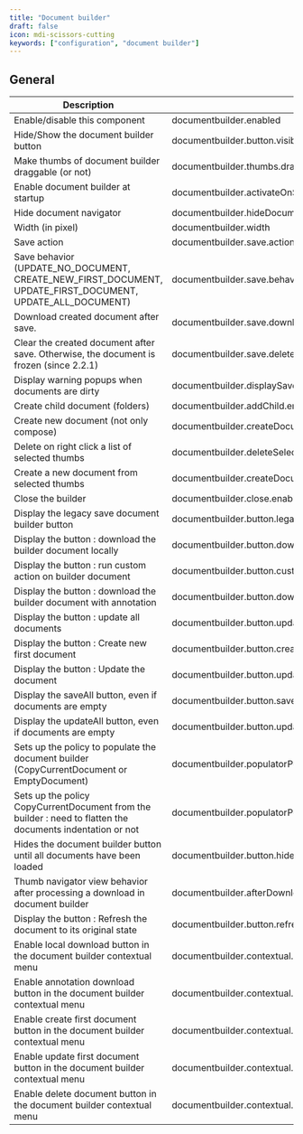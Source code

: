 ```yaml
---
title: "Document builder"
draft: false
icon: mdi-scissors-cutting
keywords: ["configuration", "document builder"]
---
```


## General


| Description                                                                                                | Parameter Key                                                            | Default value       | Type    |
| ---------------------------------------------------------------------------------------------------------- | ------------------------------------------------------------------------ | ------------------- | ------- |
| Enable/disable this component                                                                              | documentbuilder.enabled                                                  | false               | Boolean |
| Hide/Show the document builder button                                                                      | documentbuilder.button.visible                                           | true                | Boolean |
| Make thumbs of document builder draggable (or not)                                                         | documentbuilder.thumbs.draggable                                         | true                | Boolean |
| Enable document builder at startup                                                                         | documentbuilder.activateOnStartup                                        | false               | Boolean |
| Hide document navigator                                                                                    | documentbuilder.hideDocumentNavigator                                    | false               | Boolean |
| Width (in pixel)                                                                                           | documentbuilder.width                                                    | 280                 | Integer |
| Save action                                                                                                | documentbuilder.save.action                                              | save                | String  |
| Save behavior (UPDATE_NO_DOCUMENT, CREATE_NEW_FIRST_DOCUMENT, UPDATE_FIRST_DOCUMENT, UPDATE_ALL_DOCUMENT)  | documentbuilder.save.behavior                                            | UPDATE_NO_DOCUMENT  | String  |
| Download created document after save.                                                                      | documentbuilder.save.download                                            | true                | Boolean |
| Clear the created document after save. Otherwise, the document is frozen (since 2.2.1)                     | documentbuilder.save.delete                                              | false               | Boolean |
| Display warning popups when documents are dirty                                                            | documentbuilder.displaySaveWarning                                       | true                | Boolean |
| Create child document (folders)                                                                            | documentbuilder.addChild.enabled                                         | false               | Boolean |
| Create new document (not only compose)                                                                     | documentbuilder.createDocument.enabled                                   | true                | Boolean |
| Delete on right click a list of selected thumbs                                                            | documentbuilder.deleteSelectedThumbs.enabled                             | true                | Boolean |
| Create a new document from selected thumbs                                                                 | documentbuilder.createDocumentFromSelectedThumbs.enabled                 | true                | Boolean |
| Close the builder                                                                                          | documentbuilder.close.enabled                                            | true                | Boolean |
| Display the legacy save document builder button                                                            | documentbuilder.button.legacySave.enabled                                | false               | Boolean |
| Display the button : download the builder document locally                                                 | documentbuilder.button.download.enabled                                  | true                | Boolean |
| Display the button : run custom action on builder document                                                 | documentbuilder.button.custom.enabled                                    | false               | Boolean |
| Display the button : download the builder document with annotation                                         | documentbuilder.button.download.annotations.enabled                      | false               | Boolean |
| Display the button : update all documents                                                                  | documentbuilder.button.updateAll.enabled                                 | false               | Boolean |
| Display the button : Create new first document                                                             | documentbuilder.button.createFirst.enabled                               | false               | Boolean |
| Display the button : Update the document                                                                   | documentbuilder.button.updateFirst.enabled                               | false               | Boolean |
| Display the saveAll button, even if documents are empty                                                    | documentbuilder.button.saveAll.active.when.empty                         | false               | Boolean |
| Display the updateAll button, even if documents are empty                                                  | documentbuilder.button.updateAll.active.when.empty                       | false               | Boolean |
| Sets up the policy to populate the document builder (CopyCurrentDocument or EmptyDocument)                 | documentbuilder.populatorPolicy                                          | CopyCurrentDocument | String  |
| Sets up the policy CopyCurrentDocument from the builder : need to flatten the documents indentation or not | documentbuilder.populatorPolicy.CopyCurrentDocument.flattenNodeHierarchy | true                | Boolean |
| Hides the document builder button until all documents have been loaded                                     | documentbuilder.button.hideUntilLoaded                                   | true                | Boolean |
| Thumb navigator view behavior after processing a download in document builder                              | documentbuilder.afterDownload                                            | hide                | String  |
| Display the button : Refresh the document to its original state                                            | documentbuilder.button.refresh.enabled                                   | true                | Boolean |
| Enable local download button in the document builder contextual menu                                       | documentbuilder.contextual.menu.download.enabled                         | false               | Boolean |
| Enable annotation download button in the document builder contextual menu                                  | documentbuilder.contextual.menu.download.annotations.enabled             | false               | Boolean |
| Enable create first document button in the document builder contextual menu                                | documentbuilder.contextual.menu.createFirst.enabled                      | false               | Boolean |
| Enable update first document button in the document builder contextual menu                                | documentbuilder.contextual.menu.updateFirst.enabled                      | false               | Boolean |
| Enable delete document button in the document builder contextual menu                                      | documentbuilder.contextual.menu.delete.enabled                           | false               | Boolean |


